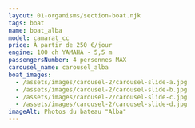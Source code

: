 ```yaml
---
layout: 01-organisms/section-boat.njk
tags: boat
name: boat_alba
model: camarat_cc
price: À partir de 250 €/jour
engine: 100 ch YAMAHA - 5,5 m
passengersNumber: 4 personnes MAX
carousel_name: carousel_alba
boat_images:
  - /assets/images/carousel-2/carousel-slide-a.jpg
  - /assets/images/carousel-2/carousel-slide-b.jpg
  - /assets/images/carousel-2/carousel-slide-c.jpg
  - /assets/images/carousel-2/carousel-slide-d.jpg
imageAlt: Photos du bateau "Alba"
---
```

